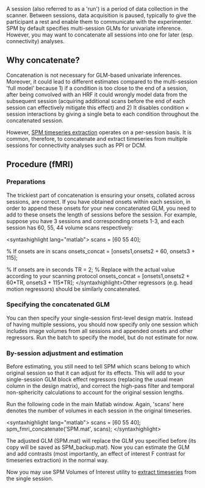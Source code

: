A session (also referred to as a \'run\') is a period of data collection
in the scanner. Between sessions, data acquisition is paused, typically
to give the participant a rest and enable them to communicate with the
experimenter. SPM by default specifies multi-session GLMs for univariate
inference. However, you may want to concatenate all sessions into one
for later (esp. connectivity) analyses.

## Why concatenate?

Concatenation is not necessary for GLM-based univariate inferences.
Moreover, it could lead to different estimates compared to the
multi-session \'full model\' because 1) if a condition is too close to
the end of a session, after being convolved with an HRF it could wrongly
model data from the subsequent session (acquiring additional scans
before the end of each session can effectively mitigate this effect) and
2) It disables condition × session interactions by giving a single beta
to each condition throughout the concatenated session.

However, [SPM timeseries
extraction](SPM/Timeseries_extraction "wikilink") operates on a
per-session basis. It is common, therefore, to concatenate and extract
timeseries from multiple sessions for connectivity analyses such as PPI
or DCM.

## Procedure (fMRI)

### Preparations

The trickiest part of concatenation is ensuring your onsets, collated
across sessions, are correct. If you have obtained onsets within each
session, in order to append these onsets for your new concatenated GLM,
you need to add to these onsets the length of sessions before the
session. For example, suppose you have 3 sessions and corresponding
onsets 1-3, and each session has 60, 55, 44 volume scans respectively:

\<syntaxhighlight lang=\"matlab\"\> scans = \[60 55 40\];

% If onsets are in scans onsets_concat = \[onsets1,onsets2 + 60,
onsets3 + 115\];

% If onsets are in seconds TR = 2; % Replace with the actual value
according to your scanning protocol onsets_concat = \[onsets1,onsets2 +
60\*TR, onsets3 + 115\*TR\]; \</syntaxhighlight\>Other regressors (e.g.
head motion regressors) should be similarly concatenated.

### Specifying the concatenated GLM

You can then specify your single-session first-level design matrix.
Instead of having multiple sessions, you should now specify only one
session which includes image volumes from all sessions and appended
onsets and other regressors. Run the batch to specify the model, but do
not estimate for now.

### By-session adjustment and estimation

Before estimating, you still need to tell SPM which scans belong to
which original session so that it can adjust for its effects. This will
add to your single-session GLM block effect regressors (replacing the
usual mean column in the design matrix), and correct the high-pass
filter and temporal non-sphericity calculations to account for the
original session lengths.

Run the following code in the main Matlab window. Again, \'scans\' here
denotes the number of volumes in each session in the original
timeseries.

\<syntaxhighlight lang=\"matlab\"\> scans = \[60 55 40\];
spm_fmri_concatenate(\'SPM.mat\', scans); \</syntaxhighlight\>

The adjusted GLM (SPM.mat) will replace the GLM you specified before
(its copy will be saved as SPM_backup.mat). Now you can estimate the GLM
and add contrasts (most importantly, an effect of interest F contrast
for timeseries extraction) in the normal way.

Now you may use SPM Volumes of Interest utility to [extract
timeseries](SPM/Timeseries_extraction "wikilink") from the single
session.
